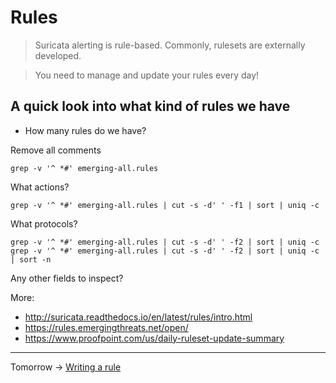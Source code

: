 # Rules

> Suricata alerting is rule-based. Commonly, rulesets are externally developed.

> You need to manage and update your rules every day!


## A quick look into what kind of rules we have

* How many rules do we have?


Remove all comments
```
grep -v '^ *#' emerging-all.rules
```

What actions?
```
grep -v '^ *#' emerging-all.rules | cut -s -d' ' -f1 | sort | uniq -c
```

What protocols?
```
grep -v '^ *#' emerging-all.rules | cut -s -d' ' -f2 | sort | uniq -c
grep -v '^ *#' emerging-all.rules | cut -s -d' ' -f2 | sort | uniq -c | sort -n
```

Any other fields to inspect?


More:

* http://suricata.readthedocs.io/en/latest/rules/intro.html
* https://rules.emergingthreats.net/open/
* https://www.proofpoint.com/us/daily-ruleset-update-summary

----
Tomorrow -> [Writing a rule](/Suricata/suricata/writing.first.rule.md)
